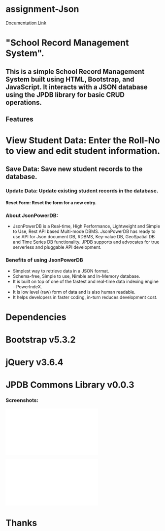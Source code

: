 # assignment-Json

[Documentation Link](http://login2explore.com/jpdb/docs.html)

# "School Record Management System".
## This is a simple School Record Management System built using HTML, Bootstrap, and JavaScript. It interacts with a JSON database using the JPDB library for basic CRUD operations.

## Features
# View Student Data: Enter the Roll-No to view and edit student information.
## Save Data: Save new student records to the database.
### Update Data: Update existing student records in the database.
#### Reset Form: Reset the form for a new entry.


### About JsonPowerDB:
- JsonPowerDB is a Real-time, High Performance, Lightweight and Simple to Use, Rest API based Multi-mode DBMS. JsonPowerDB has ready to use API for Json document DB, RDBMS, Key-value DB, GeoSpatial DB and Time Series DB functionality. JPDB supports and advocates for true serverless and pluggable API development.

### Benefits of using JsonPowerDB

- Simplest way to retrieve data in a JSON format.
- Schema-free, Simple to use, Nimble and In-Memory database.
- It is built on top of one of the fastest and real-time data indexing engine - PowerIndeX.
- It is low level (raw) form of data and is also human readable.
- It helps developers in faster coding, in-turn reduces development cost.

# Dependencies
# Bootstrap v5.3.2
# jQuery v3.6.4
# JPDB Commons Library v0.0.3


### Screenshots:

![Dashboard](chrome-extension://nlipoenfbbikpbjkfpfillcgkoblgpmj/edit-react.html)

![Index Page](chrome-extension://nlipoenfbbikpbjkfpfillcgkoblgpmj/edit-react.html)

# Thanks